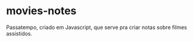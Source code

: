 # movies-notes
Passatempo, criado em Javascript, que serve pra criar notas sobre filmes assistidos. 
